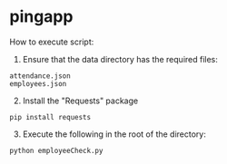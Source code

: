 # pingapp

How to execute script:


1. Ensure that the data directory has the required files:
````
attendance.json
employees.json 
````


2. Install the "Requests" package
````
pip install requests
````

3. Execute the following in the root of the directory:
````
python employeeCheck.py
````